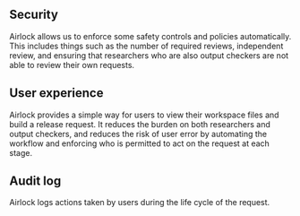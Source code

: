 ## Security

Airlock allows us to enforce some safety controls and policies automatically. This includes things such as the number of required reviews, independent review, and ensuring that researchers who are also output checkers are not able to review their own requests.

## User experience

Airlock provides a simple way for users to view their workspace files and
build a release request. It reduces the burden on both researchers and output checkers, 
and reduces the risk of user error by automating the workflow and enforcing who is
permitted to act on the request at each stage.

## Audit log

Airlock logs actions taken by users during the life cycle of the request.
